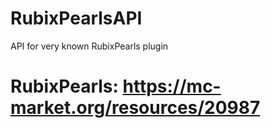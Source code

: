 # RubixPearlsAPI
API for very known RubixPearls plugin

# RubixPearls: https://mc-market.org/resources/20987

